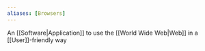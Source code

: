 ```yaml
---
aliases: [Browsers]
---
```


An [[Software|Application]] to use the [[World Wide Web|Web]] in a [[User]]-friendly way